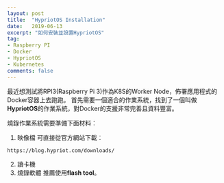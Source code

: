 ```yaml
---
layout: post
title:  "HypriotOS Installation"
date:   2019-06-13
excerpt: "如何安裝並設置HypriotOS"
tag:
- Raspberry PI
- Docker 
- HypriotOS 
- Kubernetes 
comments: false
---
```


最近想測試將RPI3(Raspberry Pi 3)作為K8S的Worker Node，佈署應用程式的Docker容器上去跑跑。 
首先需要一個適合的作業系統，找到了一個叫做**HypriotOS**的作業系統，對Docker的支援非常完善且資料豐富。

燒錄作業系統需要準備下面材料︰
1. 映像檔
   可直接從官方網站下載︰
```
https://blog.hypriot.com/downloads/
```
2. 讀卡機
3. 燒錄軟體
   推薦使用**flash tool**。

